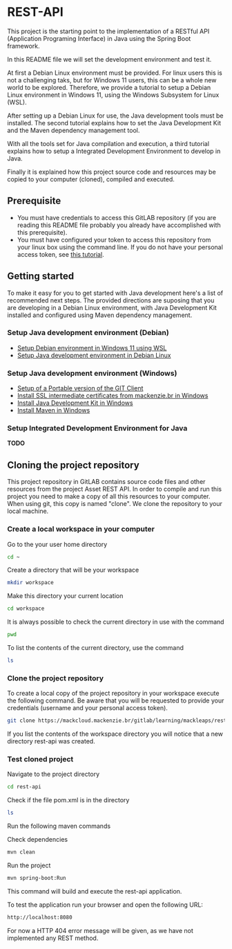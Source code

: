 # REST-API

This project is the starting point to the implementation of a RESTful API (Application Programing Interface) in Java using the Spring Boot framework.

In this README file we will set the development environment and test it.

At first a Debian Linux environment must be provided. For linux users this is not a challenging taks, but for Windows 11 users, this can be a whole new world to be explored. Therefore, we provide a tutorial to setup a Debian Linux environment in Windows 11, using the Windows Subsystem for Linux (WSL).

After setting up a Debian Linux for use, the Java development tools must be installed. The second tutorial explains how to set the Java Development Kit and the Maven dependency management tool.

With all the tools set for Java compilation and execution, a third tutorial explains how to setup a Integrated Development Environment to develop in Java.

Finally it is explained how this project source code and resources may be copied to your computer (cloned), compiled and executed.

## Prerequisite

- You must have credentials to access this GitLAB repository (if you are reading this README file probably you already have accomplished with this prerequisite).
- You must have configured your token to access this repository from your linux box using the command line. If you do not have your personal access token, see [this tutorial](https://mackcloud.mackenzie.br/gitlab/learning/mackleaps/tutorials/-/blob/main/GitLAB-Personal_Token.md).



## Getting started

To make it easy for you to get started with Java development here's a list of recommended next steps.
The provided directions are suposing that you are developing in a Debian Linux environment, with Java Development Kit installed and configured using Maven dependency management.

### Setup Java development environment (Debian)

- [Setup Debian environment in Windows 11 using WSL](https://mackcloud.mackenzie.br/gitlab/learning/mackleaps/tutorials/-/blob/main/UsingDebianLinuxOnWindows.md)
- [Setup Java development environment in Debian Linux](https://mackcloud.mackenzie.br/gitlab/tutorial/tutorials/-/blob/main/SettingUpDebianBoxForJavaDevelopment.md?ref_type=heads)

### Setup Java development environment (Windows)
- [Setup of a Portable version of the GIT Client](https://mackcloud.mackenzie.br/gitlab/learning/mackleaps/tutorials/-/blob/main/Windows-PortableGitClient.md)
- [Install SSL intermediate certificates from mackenzie.br in Windows](https://mackcloud.mackenzie.br/gitlab/learning/mackleaps/tutorials/-/blob/main/MackenzieCERTS.md)
- [Install Java Development Kit in Windows]()
- [Install Maven in Windows]()



### Setup Integrated Development Environment for Java

**TODO**


## Cloning the project repository

This project repository in GitLAB contains source code files and other resources from the project Asset REST API. In order to compile and run this project you need to make a copy of all this resources to your computer. When using git, this copy is named "clone". We clone the repository to your local machine.

### Create a local workspace in your computer

Go to the your user home directory

```bash
cd ~
```

Create a directory that will be your workspace

```bash
mkdir workspace
```

Make this directory your current location

```bash
cd workspace
```
It is always possible to check the current directory in use with the command

```bash
pwd
```

To list the contents of the current directory, use the command

```bash
ls
```

### Clone the project repository

To create a local copy of the project repository in your workspace execute the following command. Be aware that you will be requested to provide your credentials (username and your personal access token).

```bash
git clone https://mackcloud.mackenzie.br/gitlab/learning/mackleaps/rest-api.git
```

If you list the contents of the workspace directory you will notice that a new directory rest-api was created.

### Test cloned project

Navigate to the project directory

```bash
cd rest-api
```

Check if the file pom.xml is in the directory

```bash
ls
```

Run the following maven commands

Check dependencies

```bash
mvn clean
```

Run the project

```bash
mvn spring-boot:Run
```

This command will build and execute the rest-api application.

To test the application run your browser and open the following URL:

```bash
http://localhost:8080
```

For now a HTTP 404 error message will be given, as we have not implemented any REST method.
